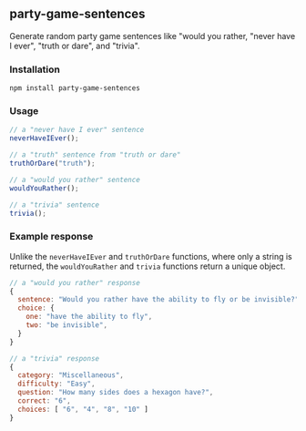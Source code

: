 ## party-game-sentences

Generate random party game sentences like "would you rather, "never have I ever", "truth or dare", and "trivia".

### Installation

```
npm install party-game-sentences
```

### Usage

```js
// a "never have I ever" sentence
neverHaveIEver();

// a "truth" sentence from "truth or dare"
truthOrDare("truth");

// a "would you rather" sentence
wouldYouRather();

// a "trivia" sentence
trivia();
```

### Example response

Unlike the `neverHaveIEver` and `truthOrDare` functions, where only a string is returned, the `wouldYouRather` and `trivia` functions return a unique object.

```js
// a "would you rather" response
{
  sentence: "Would you rather have the ability to fly or be invisible?",
  choice: {
    one: "have the ability to fly",
    two: "be invisible",
  }
}
```

```js
// a "trivia" response
{
  category: "Miscellaneous",
  difficulty: "Easy",
  question: "How many sides does a hexagon have?",
  correct: "6",
  choices: [ "6", "4", "8", "10" ]
}
```
